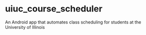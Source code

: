 # uiuc_course_scheduler
An Android app that automates class scheduling for students at the University of Illinois

